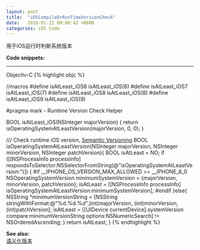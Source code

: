 ```yaml
---
layout: post
title:  "iOSCompileOrRunTimeVersionCheck"
date:   2016-01-22 00:00:42 +0800
categories: iOS Code
---
```


用于iOS运行时判断系统版本

**Code snippets:**

---
Objectiv-C
{% highlight objc %}

//macros
#define isAtLeast_iOS6 isAtLeast_iOS(6)
#define isAtLeast_iOS7 isAtLeast_iOS(7)
#define isAtLeast_iOS8 isAtLeast_iOS(8)
#define isAtLeast_iOS9 isAtLeast_iOS(9)

#pragma mark - Runtime Version Check Helper

BOOL isAtLeast_iOS(NSInteger majorVersion) {
    return isOperatingSystemAtLeastVersion(majorVersion, 0, 0);
}

/// Check runtime iOS version, [Semantic Versioning](http://semver.org)
BOOL isOperatingSystemAtLeastVersion(NSInteger majorVersion, NSInteger minorVersion, NSInteger patchVersion){
    BOOL isAtLeast = NO;
    if ([[NSProcessInfo processInfo] respondsToSelector:NSSelectorFromString(@"isOperatingSystemAtLeastVersion:")]) {
#if __IPHONE_OS_VERSION_MAX_ALLOWED >= __IPHONE_8_0
        NSOperatingSystemVersion minimumSystemVersion = {majorVersion, minorVersion, patchVersion};
        isAtLeast = [[NSProcessInfo processInfo] isOperatingSystemAtLeastVersion:minimumSystemVersion];
#endif
    }else{
        NSString *minimumVersionString = [NSString stringWithFormat:@"%d.%d.%d",(int)majorVersion, (int)minorVersion, (int)patchVersion];
        isAtLeast = [[UIDevice currentDevice].systemVersion compare:minimumVersionString options:NSNumericSearch] != NSOrderedAscending;
    }
    return isAtLeast;
}
{% endhighlight %}

**See also:**  
[语义化版本](http://semver.org/ "Semantic Versioning")
